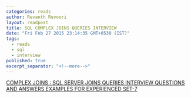 ```yaml
---
categories: reads
author: Revanth Revoori
layout: readpost
title: SQL COMPLEX JOINS QUERIES INTERVIEW
date: "Fri Feb 27 2015 23:14:35 GMT+0530 (IST)"
tags: 
  - reads
  - sql
  - interview
published: true
excerpt_separator: "<!--more-->"
---
```


<a class="embedly-card" href="http://www.interviewquestionspdf.com/2014/07/complex-joins-sql-joins-queries.html">COMPLEX JOINS : SQL SERVER JOINS QUERIES INTERVIEW QUESTIONS AND ANSWERS EXAMPLES FOR EXPERIENCED SET-7  <i class="fa fa-external-link"></i></a>
<!--more-->
